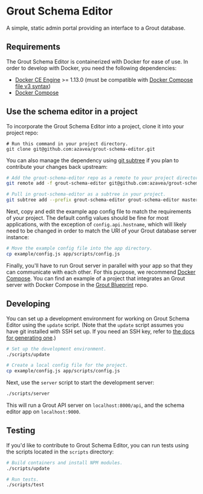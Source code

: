 # Grout Schema Editor

A simple, static admin portal providing an interface to a Grout database.

## Requirements

The Grout Schema Editor is containerized with Docker for ease of use. In order
to develop with Docker, you need the following dependencies:

- [Docker CE Engine](https://docs.docker.com/install/) >= 1.13.0 (must be
  compatible with [Docker Compose file v3
  syntax](https://docs.docker.com/compose/compose-file/#compose-and-docker-compatibility-matrix))
- [Docker Compose](https://docs.docker.com/compose/install/)

## Use the schema editor in a project 

To incorporate the Grout Schema Editor into a project, clone it into your project
repo:

```
# Run this command in your project directory.
git clone git@github.com:azavea/grout-schema-editor.git
```

You can also manage the dependency using [git
subtree](https://www.atlassian.com/blog/git/alternatives-to-git-submodule-git-subtree)
if you plan to contribute your changes back upstream:

```bash
# Add the grout-schema-editor repo as a remote to your project directory.
git remote add -f grout-schema-editor git@github.com:azavea/grout-schema-editor.git

# Pull in grout-schema-editor as a subtree in your project.
git subtree add --prefix grout-schema-editor grout-schema-editor master
```

Next, copy and edit the example app config file to match the requirements of your project.
The default config values should be fine for most applications, with
the exception of `config.api.hostname`, which will likely need to be changed in order
to match the URI of your Grout database server instance:

```bash
# Move the example config file into the app directory.
cp example/config.js app/scripts/config.js
```

Finally, you'll have to run Grout server in parallel with your app so that
they can communicate with each other. For this purpose, we recommend
[Docker Compose](https://docs.docker.com/compose/). You can find an example
of a project that integrates an Grout server with Docker Compose in the
[Grout Blueprint](https://github.com/azavea/grout-blueprint) repo.

## Developing

You can set up a development environment for working on Grout Schema Editor
using the `update` script. (Note that the `update` script assumes you have
git installed with SSH set up. If you need an SSH key, refer to [the docs for generating
one](https://git-scm.com/book/en/v2/Git-on-the-Server-Generating-Your-SSH-Public-Key).)

```bash
# Set up the development environment.
./scripts/update

# Create a local config file for the project.
cp example/config.js app/scripts/config.js
```

Next, use the `server` script to start the development server:

```bash
./scripts/server
```

This will run a Grout API server on `localhost:8000/api`, and the schema editor
app on `localhost:9000`.

## Testing

If you'd like to contribute to Grout Schema Editor, you can run tests using the
scripts located in the `scripts` directory:

```bash
# Build containers and install NPM modules.
./scripts/update

# Run tests.
./scripts/test
```
